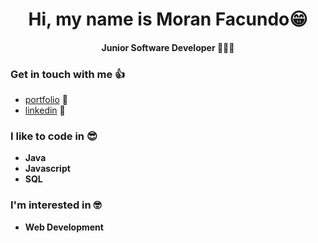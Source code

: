 <h1 align="center">Hi, my name is Moran Facundo😁</h1>
<h4 align="center">Junior Software Developer 🧑🏾‍💻</h4>

### Get in touch with me 👍
*  [portfolio](https://morandev.github.io/portfolio-page/) 📌
*  [linkedin](https://www.linkedin.com/in/facumoransi/) 📌

### I like to code in 😎
*  **Java**
*  **Javascript**
*  **SQL**

### I'm interested in 🤓
* **Web Development**

